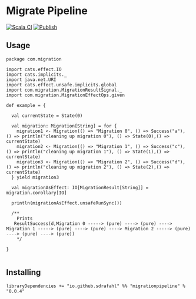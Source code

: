 # Migrate Pipeline

[![Scala CI](https://github.com/sdrafahl/migratepipeline/actions/workflows/scala.yml/badge.svg)](https://github.com/sdrafahl/migratepipeline/actions/workflows/scala.yml)
[![Publish](https://github.com/sdrafahl/migratepipeline/actions/workflows/release.yml/badge.svg)](https://github.com/sdrafahl/migratepipeline/actions/workflows/release.yml)

## Usage

```
package com.migration

import cats.effect.IO
import cats.implicits._
import java.net.URI
import cats.effect.unsafe.implicits.global
import com.migration.MigrationResultSignal._
import com.migration.MigrationEffectOps.given

def example = {

  val currentState = State(0)

  val migration: Migration[String] = for {
    migration1 <- Migration(() => "Migration 0", () => Success("a"), () => println("cleaning up migration 0"), () => State(0),() => currentState)
    migration2 <- Migration(() => "Migration 1", () => Success("c"), () => println("cleaning up migration 1"), () => State(1),() => currentState)
    migration3 <- Migration(() => "Migration 2", () => Success("d"), () => println("cleaning up migration 2"), () => State(2),() => currentState)
  } yield migration3

  val migrationAsEffect: IO[MigrationResult[String]] = migration.corollary[IO]

  println(migrationAsEffect.unsafeRunSync())

  /**
    Prints 
   ResultSuccess(d,Migration 0 -----> (pure) ----> (pure) ----> Migration 1 -----> (pure) ----> (pure) ----> Migration 2 -----> (pure) ----> (pure) ----> (pure))
    */
  
}


```

## Installing

```
libraryDependencies += "io.github.sdrafahl" %% "migrationpipeline" % "0.0.4"
```

